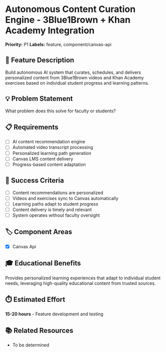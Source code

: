 # Autonomous Content Curation Engine - 3Blue1Brown + Khan Academy Integration

**Priority:** P1
**Labels:** feature, component/canvas-api

## 🚀 Feature Description
Build autonomous AI system that curates, schedules, and delivers personalized content from 3Blue1Brown videos and Khan Academy exercises based on individual student progress and learning patterns.

## 💡 Problem Statement
What problem does this solve for faculty or students?

## 📋 Requirements
- [ ] AI content recommendation engine
- [ ] Automated video transcript processing
- [ ] Personalized learning path generation
- [ ] Canvas LMS content delivery
- [ ] Progress-based content adaptation

## 🎯 Success Criteria
- [ ] Content recommendations are personalized
- [ ] Videos and exercises sync to Canvas automatically
- [ ] Learning paths adapt to student progress
- [ ] Content delivery is timely and relevant
- [ ] System operates without faculty oversight

## 🏷️ Component Areas
- [x] Canvas Api

## 🎓 Educational Benefits
Provides personalized learning experiences that adapt to individual student needs, leveraging high-quality educational content from trusted sources.

## ⏱️ Estimated Effort
**15-20 hours** - Feature development and testing

## 📚 Related Resources
- To be determined
